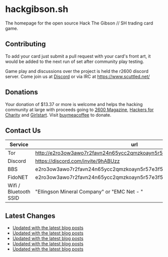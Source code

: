 # hackgibson.sh
The homepage for the open source Hack The Gibson // SH trading card game.


## Contributing

To add your card just submit a pull request with your card's front art, it would be added to the next run of set after community play testing.

Game play and discussions over the project is held the r2600 discord server. Come join us at [Discord](https://discord.com/invite/9hABUzz) or via IRC at https://www.scuttled.net/


## Donations

Your donation of $13.37 or more is welcome and helps the hacking community at large with proceeds going to [2600 Magazine](https://2600.com/), [Hackers for Charity](https://hackersforcharity.org) and [Girlstart](https://girlstart.org).  Visit [buymeacoffee](https://www.buymeacoffee.com/hackgibson.sh) to donate.


## Contact Us

Service | url
-|-
Tor | http://e2ro3ow3awo7r2favn24n65ycc2qmzkoayn5r57e3f56nvjwdcgg32ad.onion
Discord | https://discord.com/invite/9hABUzz
BBS | e2ro3ow3awo7r2favn24n65ycc2qmzkoayn5r57e3f56nvjwdcgg32ad.onion:23
FidoNET | e2ro3ow3awo7r2favn24n65ycc2qmzkoayn5r57e3f56nvjwdcgg32ad.onion:24554
Wifi / Bluetooth SSID | "Ellingson Mineral Company" or "EMC Net - <fidonet address>"

## Latest Changes
<!-- BLOG-POST-LIST:START -->
- [Updated with the latest blog posts](https://github.com/DFW2600/hackgibson.sh/commit/be310c419b0fb5763d3d76a8e25db1b747fdfbbb)
- [Updated with the latest blog posts](https://github.com/DFW2600/hackgibson.sh/commit/56124fd0772d3bb68a70e5b7c3bae2911654ad50)
- [Updated with the latest blog posts](https://github.com/DFW2600/hackgibson.sh/commit/fdba1880493d97d1a21822771276a4950283d2cb)
- [Updated with the latest blog posts](https://github.com/DFW2600/hackgibson.sh/commit/0bb1f7f1b94e663edbba11bb57ccf036fb74ecc7)
- [Updated with the latest blog posts](https://github.com/DFW2600/hackgibson.sh/commit/1b417903e8f77f34e2abbb5096d6ff2e9462b91e)
<!-- BLOG-POST-LIST:END -->
